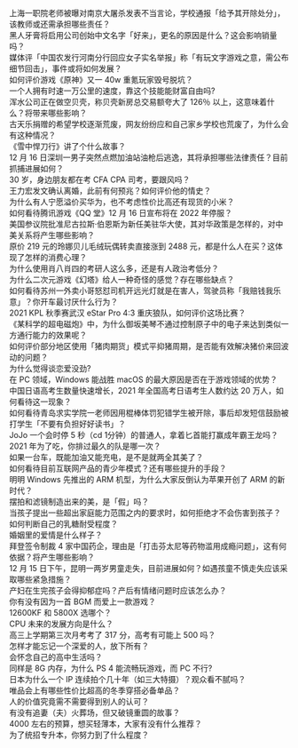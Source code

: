 上海一职院老师被曝对南京大屠杀发表不当言论，学校通报「给予其开除处分」，该教师或还需承担哪些责任？  
黑人牙膏将启用公司创始中文名字「好来」，更名的原因是什么？这会影响销量吗？  
媒体评「中国农发行河南分行回应女子实名举报」称「有玩文字游戏之意，需公布细节回击」，事件或将如何发展？  
如何评价游戏《原神》又一 40w 重氪玩家毁号脱坑？  
一个人拥有时速一万公里的速度，靠这个技能能财富自由吗?  
浑水公司正在做空贝壳，称贝壳新房总交易额夸大了 126％ 以上，这意味着什么？将带来哪些影响？  
古天乐捐赠的希望学校逐渐荒废，网友纷纷应和自己家乡学校也荒废了，为什么会有这种情况？  
《雪中悍刀行》讲了个什么故事？  
12 月 16 日深圳一男子突然点燃加油站油枪后逃逸，其将承担哪些法律责任？目前抓捕进展如何？  
30 岁，身边朋友都在考 CFA CPA 司考，要跟风吗？  
王力宏发文确认离婚，此前有何预兆？如何评价他的情史？  
为什么有人宁愿溢价买华为，也不考虑性价比高还有现货的小米？  
如何看待腾讯游戏《QQ 堂》12 月 16 日宣布将在 2022 年停服？  
美国参议院批准尼古拉斯·伯恩斯为新任美驻华大使，其对华政策是怎样的，对中美关系将产生哪些影响？  
原价 219 元的玲娜贝儿毛绒玩偶转卖直接涨到 2488 元，都是什么人在买？这体现了怎样的消费心理？  
为什么使用肖八肖四的考研人这么多，还是有人政治考低分？  
为什么二次元游戏《幻塔》给人一种奇怪的感觉？存在哪些缺点？  
如何看待苏州一外卖小哥怒怼司机开远光灯就是在害人，驾驶员称「我赔钱我乐意」？你开车最讨厌什么行为？  
2021 KPL 秋季赛武汉 eStar Pro 4:3 重庆狼队，如何评价这场比赛？  
《某科学的超电磁炮》中，为什么御坂美琴不通过控制原子中的电子来达到类似一方通行能力的效果呢？  
如何评价部分地区使用「猪肉期货」模式平抑猪周期，是否能有效解决猪价来回波动的问题？  
为什么觉得谈恋爱没劲?  
在 PC 领域，Windows 能战胜 macOS 的最大原因是否在于游戏领域的优势？  
中国日语高考生数量快速增长，2021 年全国高考日语考生人数约达 20 万人，如何看待这一现象？  
如何看待青岛求实学院一老师因用棍棒体罚犯错学生被开除，事后却发短信鼓励被打学生「不要有负担好好读书」？  
JoJo 一个会时停 5 秒（cd 1分钟）的普通人，拿着匕首能打赢成年霸王龙吗？  
2021 年为了吃，你排过最久的队是哪一次？  
如果一台车，既能加油又能充电，是不是就两全其美了？  
如何看待目前互联网产品的青少年模式？还有哪些提升的手段？  
明明 Windows  先推出的 ARM  机型，为什么大家反倒认为苹果开创了 ARM  的新时代？  
摆拍和滤镜制造出来的美，是「假」吗？  
当孩子提出一些超出家庭能力范围之内的要求时，如何拒绝才不会伤害到孩子？  
如何判断自己的乳糖耐受程度？  
婚姻里的爱情是什么样子？  
拜登签令制裁 4 家中国药企，理由是「打击芬太尼等药物滥用成瘾问题」，这有何依据？将产生哪些影响？  
12 月 15 日下午，昆明一两岁男童走失，目前进展如何？如遇孩童不慎走失应该采取哪些紧急措施？  
产妇在生完孩子会得抑郁症吗？产后有情绪问题时应该怎么办？  
你有没有因为一首 BGM 而爱上一款游戏？  
12600KF 和 5800X 选哪个？  
CPU 未来的发展方向是什么？  
高三上学期第三次月考考了 317 分，高考有可能上 500 吗？  
怎样才能忘记一个深爱的人，放下所有？  
会怀念自己的高中生活吗？  
同样是 8G 内存，为什么 PS 4 能流畅玩游戏，而 PC 不行?  
日本为什么一个 IP 连续拍个几十年（如三大特摄）？观众看不腻吗？  
唯品会上有哪些性价比超高的冬季穿搭必备单品？  
人的价值究竟需不需要得到别人的认可？  
有没有追妻（夫）火葬场，但又破镜重圆的故事？  
4000 左右的预算，想买轻薄本，大家有没有什么推荐？  
为了统招专升本，你努力到了什么程度？  
